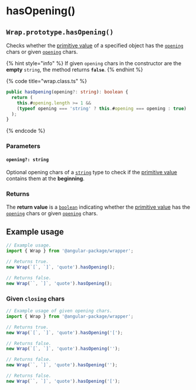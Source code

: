 # hasOpening()

## `Wrap.prototype.hasOpening()`

Checks whether the [primitive value](valueof.md) of a specified object has the [`opening`](../../accessors/opening.md) chars or given [`opening`](hasopening.md#opening-string) chars.

{% hint style="info" %}
If given `opening` chars in the constructor are the **empty** `string`, the method returns **`false`**.
{% endhint %}

{% code title="wrap.class.ts" %}
```typescript
public hasOpening(opening?: string): boolean {
  return (
    this.#opening.length >= 1 &&
    (typeof opening === 'string' ? this.#opening === opening : true)
  );
}
```
{% endcode %}

### Parameters

#### `opening?: string`

Optional opening chars of a [`string`](https://developer.mozilla.org/en-US/docs/Web/JavaScript/Reference/Global\_Objects/String) type to check if the [primitive value](valueof.md) contains them at the **beginning**.

### Returns

The **return value** is a [`boolean`](https://developer.mozilla.org/en-US/docs/Web/JavaScript/Reference/Global\_Objects/Boolean) indicating whether the [primitive value](valueof.md) has the [`opening`](../../accessors/opening.md) chars or given [`opening`](hasopening.md#opening-string) chars.

## Example usage

```typescript
// Example usage.
import { Wrap } from '@angular-package/wrapper';

// Returns true.
new Wrap(`[`, `]`, 'quote').hasOpening();

// Returns false.
new Wrap(``, `]`, 'quote').hasOpening();
```

### Given `closing` chars

```typescript
// Example usage of given opening chars.
import { Wrap } from '@angular-package/wrapper';

// Returns true.
new Wrap(`[`, `]`, 'quote').hasOpening('[');

// Returns false.
new Wrap(`[`, `]`, 'quote').hasOpening('');

// Returns false.
new Wrap(``, `]`, 'quote').hasOpening('');

// Returns false.
new Wrap(``, `]`, 'quote').hasOpening('[');
```
